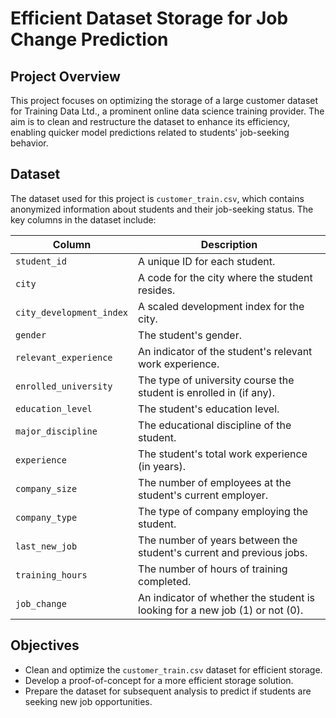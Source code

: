 # Efficient Dataset Storage for Job Change Prediction  

## Project Overview  

This project focuses on optimizing the storage of a large customer dataset for Training Data Ltd., a prominent online data science training provider. The aim is to clean and restructure the dataset to enhance its efficiency, enabling quicker model predictions related to students' job-seeking behavior.  

## Dataset  

The dataset used for this project is `customer_train.csv`, which contains anonymized information about students and their job-seeking status. The key columns in the dataset include:  

| Column                     | Description                                                   |  
|----------------------------|---------------------------------------------------------------|  
| `student_id`               | A unique ID for each student.                                 |  
| `city`                     | A code for the city where the student resides.               |  
| `city_development_index`   | A scaled development index for the city.                     |  
| `gender`                   | The student's gender.                                        |  
| `relevant_experience`      | An indicator of the student's relevant work experience.       |  
| `enrolled_university`      | The type of university course the student is enrolled in (if any). |  
| `education_level`          | The student's education level.                                |  
| `major_discipline`         | The educational discipline of the student.                   |  
| `experience`               | The student's total work experience (in years).              |  
| `company_size`             | The number of employees at the student's current employer.    |  
| `company_type`             | The type of company employing the student.                   |  
| `last_new_job`             | The number of years between the student's current and previous jobs. |  
| `training_hours`           | The number of hours of training completed.                   |  
| `job_change`               | An indicator of whether the student is looking for a new job (1) or not (0). |  

## Objectives  

- Clean and optimize the `customer_train.csv` dataset for efficient storage.  
- Develop a proof-of-concept for a more efficient storage solution.  
- Prepare the dataset for subsequent analysis to predict if students are seeking new job opportunities.  
